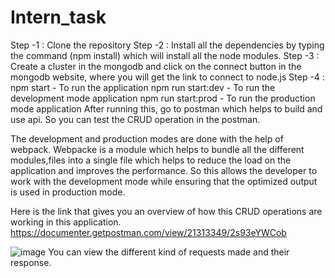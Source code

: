 # Intern_task
Step -1 : 
Clone the repository
Step -2 : 
Install all the dependencies by typing the command (npm install) which will install all the node modules.
Step -3 :
Create a cluster in the mongodb and click on the connect button in the mongodb website, where you will get the link to connect to node.js
Step -4 :
npm start - To run the application
npm run start:dev - To run the development mode application
npm run start:prod - To run the production mode application
After running this, go to postman which helps to build and use api. So you can test the CRUD operation in the postman.

The development and production modes are done with the help of webpack. Webpacke is a module which helps to bundle all the different modules,files into a single file which helps to reduce the load on the application and improves the performance.
So this allows the developer to work with the development mode while ensuring that the optimized output is used in production mode.

Here is the link that gives you an overview of how this CRUD operations are working in this application. 
https://documenter.getpostman.com/view/21313349/2s93eYWCob

![image](https://user-images.githubusercontent.com/88759473/236918105-e32db821-8a94-44cb-a3fe-25d48b22fdec.png)
You can view the different kind of requests made and their response.
